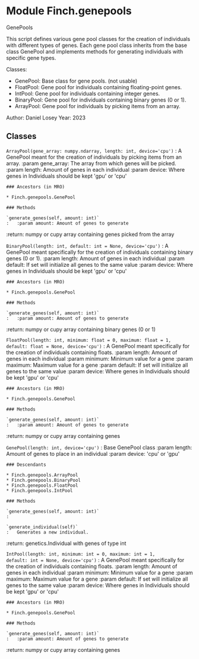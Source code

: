 Module Finch.genepools
======================
GenePools

This script defines various gene pool classes for the creation of individuals with different types of genes.
Each gene pool class inherits from the base class GenePool and implements methods for generating individuals
with specific gene types.

Classes:
- GenePool: Base class for gene pools. (not usable)
- FloatPool: Gene pool for individuals containing floating-point genes.
- IntPool: Gene pool for individuals containing integer genes.
- BinaryPool: Gene pool for individuals containing binary genes (0 or 1).
- ArrayPool: Gene pool for individuals by picking items from an array.

Author: Daniel Losey
Year: 2023

Classes
-------

`ArrayPool(gene_array: numpy.ndarray, length: int, device='cpu')`
:   A GenePool meant for the creation of individuals by picking items from an array.
    :param gene_array: The array from which genes will be picked.
    :param length: Amount of genes in each individual
    :param device: Where genes in Individuals should be kept 'gpu' or 'cpu'

    ### Ancestors (in MRO)

    * Finch.genepools.GenePool

    ### Methods

    `generate_genes(self, amount: int)`
    :   :param amount: Amount of genes to generate
  :return: numpy or cupy array containing genes picked from the array

`BinaryPool(length: int, default: int = None, device='cpu')`
:   A GenePool meant specifically for the creation of individuals containing binary genes (0 or 1).
    :param length: Amount of genes in each individual
    :param default: If set will initialize all genes to the same value
    :param device: Where genes in Individuals should be kept 'gpu' or 'cpu'

    ### Ancestors (in MRO)

    * Finch.genepools.GenePool

    ### Methods

    `generate_genes(self, amount: int)`
    :   :param amount: Amount of genes to generate
  :return: numpy or cupy array containing binary genes (0 or 1)

`FloatPool(length: int, minimum: float = 0, maximum: float = 1, default: float = None, device='cpu')`
:   A GenePool meant specifically for the creation of individuals containing floats.
    :param length: Amount of genes in each individual
    :param minimum: Minimum value for a gene
    :param maximum: Maximum value for a gene
    :param default: If set will initialize all genes to the same value
    :param device: Where genes in Individuals should be kept 'gpu' or 'cpu'

    ### Ancestors (in MRO)

    * Finch.genepools.GenePool

    ### Methods

    `generate_genes(self, amount: int)`
    :   :param amount: Amount of genes to generate
  :return: numpy or cupy array containing genes

`GenePool(length: int, device='cpu')`
:   Base GenePool class
    :param length: Amount of genes to place in an individual
    :param device: 'cpu' or 'gpu'

    ### Descendants

    * Finch.genepools.ArrayPool
    * Finch.genepools.BinaryPool
    * Finch.genepools.FloatPool
    * Finch.genepools.IntPool

    ### Methods

    `generate_genes(self, amount: int)`
    :

    `generate_individual(self)`
    :   Generates a new individual.
  :return: genetics.Individual with genes of type int

`IntPool(length: int, minimum: int = 0, maximum: int = 1, default: int = None, device='cpu')`
:   A GenePool meant specifically for the creation of individuals containing floats.
    :param length: Amount of genes in each individual
    :param minimum: Minimum value for a gene
    :param maximum: Maximum value for a gene
    :param default: If set will initialize all genes to the same value
    :param device: Where genes in Individuals should be kept 'gpu' or 'cpu'

    ### Ancestors (in MRO)

    * Finch.genepools.GenePool

    ### Methods

    `generate_genes(self, amount: int)`
    :   :param amount: Amount of genes to generate
  :return: numpy or cupy array containing genes